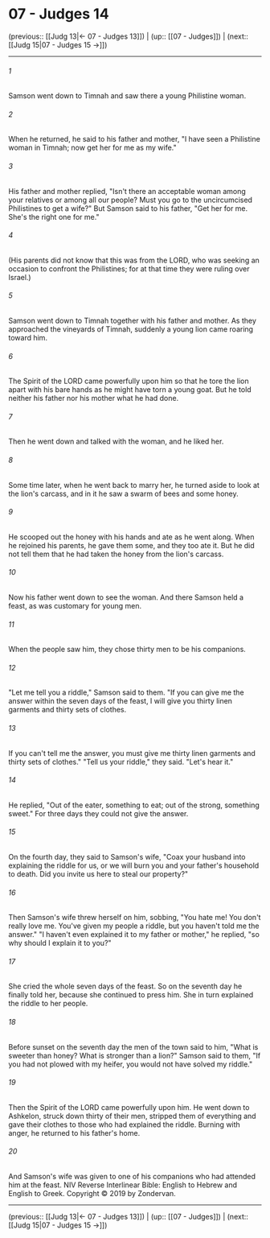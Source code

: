 # 07 - Judges 14

(previous:: [[Judg 13|← 07 - Judges 13]]) | (up:: [[07 - Judges]]) | (next:: [[Judg 15|07 - Judges 15 →]])

***


###### 1 
Samson went down to Timnah and saw there a young Philistine woman. 

###### 2 
When he returned, he said to his father and mother, "I have seen a Philistine woman in Timnah; now get her for me as my wife." 

###### 3 
His father and mother replied, "Isn't there an acceptable woman among your relatives or among all our people? Must you go to the uncircumcised Philistines to get a wife?" But Samson said to his father, "Get her for me. She's the right one for me." 

###### 4 
(His parents did not know that this was from the LORD, who was seeking an occasion to confront the Philistines; for at that time they were ruling over Israel.) 

###### 5 
Samson went down to Timnah together with his father and mother. As they approached the vineyards of Timnah, suddenly a young lion came roaring toward him. 

###### 6 
The Spirit of the LORD came powerfully upon him so that he tore the lion apart with his bare hands as he might have torn a young goat. But he told neither his father nor his mother what he had done. 

###### 7 
Then he went down and talked with the woman, and he liked her. 

###### 8 
Some time later, when he went back to marry her, he turned aside to look at the lion's carcass, and in it he saw a swarm of bees and some honey. 

###### 9 
He scooped out the honey with his hands and ate as he went along. When he rejoined his parents, he gave them some, and they too ate it. But he did not tell them that he had taken the honey from the lion's carcass. 

###### 10 
Now his father went down to see the woman. And there Samson held a feast, as was customary for young men. 

###### 11 
When the people saw him, they chose thirty men to be his companions. 

###### 12 
"Let me tell you a riddle," Samson said to them. "If you can give me the answer within the seven days of the feast, I will give you thirty linen garments and thirty sets of clothes. 

###### 13 
If you can't tell me the answer, you must give me thirty linen garments and thirty sets of clothes." "Tell us your riddle," they said. "Let's hear it." 

###### 14 
He replied, "Out of the eater, something to eat; out of the strong, something sweet." For three days they could not give the answer. 

###### 15 
On the fourth day, they said to Samson's wife, "Coax your husband into explaining the riddle for us, or we will burn you and your father's household to death. Did you invite us here to steal our property?" 

###### 16 
Then Samson's wife threw herself on him, sobbing, "You hate me! You don't really love me. You've given my people a riddle, but you haven't told me the answer." "I haven't even explained it to my father or mother," he replied, "so why should I explain it to you?" 

###### 17 
She cried the whole seven days of the feast. So on the seventh day he finally told her, because she continued to press him. She in turn explained the riddle to her people. 

###### 18 
Before sunset on the seventh day the men of the town said to him, "What is sweeter than honey? What is stronger than a lion?" Samson said to them, "If you had not plowed with my heifer, you would not have solved my riddle." 

###### 19 
Then the Spirit of the LORD came powerfully upon him. He went down to Ashkelon, struck down thirty of their men, stripped them of everything and gave their clothes to those who had explained the riddle. Burning with anger, he returned to his father's home. 

###### 20 
And Samson's wife was given to one of his companions who had attended him at the feast. NIV Reverse Interlinear Bible: English to Hebrew and English to Greek. Copyright © 2019 by Zondervan.

***

(previous:: [[Judg 13|← 07 - Judges 13]]) | (up:: [[07 - Judges]]) | (next:: [[Judg 15|07 - Judges 15 →]])
